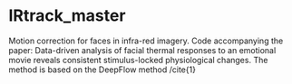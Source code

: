 # IRtrack_master

Motion correction for faces in infra-red imagery. 
Code accompanying the paper: Data-driven analysis of facial thermal responses to an emotional movie reveals consistent stimulus-locked physiological changes.
The method is based on the DeepFlow method /cite{1}
